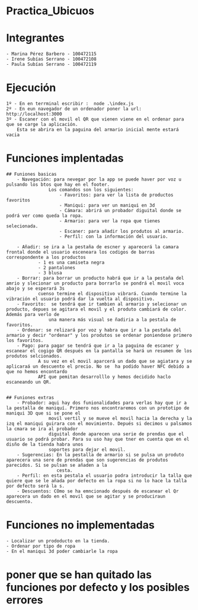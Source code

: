 # Practica_Ubicuos

# Integrantes
    - Marina Pérez Barbero - 100472115
    - Irene Subías Serrano - 100472108 
    - Paula Subías Serrano - 100472119


# Ejecución 
    1º - En en terrminal escribir :  node .\index.js
    2º - En eun navegador de un ordenador poner la url: http://localhost:3000
    3º - Escaner con el movil el QR que vienen viene en el ordenar para que se carge la aplicación. 
        Esta se abrira en la paguina del armario inicial mente estará vacia

# Funciones implentadas

    ## Funiones basicas 
        - Navegación: para nevegar por la app se puede haver por voz u pulsando los btos que hay en el footer. 
                    Los comandos son los siguientes:
                        - Favoritos: para ver la lista de productos favoritos
                        - Maniqui: para ver un maniqui en 3d
                        - Cámara: abrirá un probador diguital donde se podrá ver como queda la ropa.
                        - Armario: para ver la ropa que tienes selecionada.
                        - Escaner: para añadir los produtos al armario.
                        - Perfil: con la información del usuario.
                        
        - Añadir: se ira a la pestaña de escner y aparecerá la camara frontal donde el usuario esceneara los codigos de barras correspondente a los productos 
                - 1 es una camiseta negra 
                - 2 pantalones
                - 3 blusa
        - Borrar: para borrar un producto habrá que ir a la pestaña del amrio y slecionar un producto para borrarlo se pondrá el movil voca abajo y se esperará 3s
                cuenso termine el dispositivo vibrará. Cuando termine la vibración el usuario podrá dar la vuelta al dispositivo.
        - Favorito:  se tendrá que ir tambien al armario y selecionar un producto, depues se agitara el movil y el produto cambiará de color. Además para verlo de 
                    una manera más visual se ñadiria a la pestala de favoritos.
        - Ordenar: se relizará por voz y habra que ir a la pestaña del armario y decir "ordenar" y los produtos se ordenar poniendose primero los favoritos. 
        - Pago: para pagar se tendrá que ir a la paguina de escaner y escanear el cogigo QR después en la pantalla se hará un resumen de los produtos selcionados. 
                A su vez en el movil aparcerá un dado que se agiatara y se aplicaraá un descuento el precio. No se  ha podido haver NFC debido a que no hemos encontardo
                API que pemitan desarrolllo y hemos decidido haclo escaneando un QR.
    

    ## Funiones extras
        - Probador: aqui hay dos funionalidades para verlas hay que ir a la pestalla de maniquí. Primero nos encontraremos con un prototipo de maniqui 3D que si se pone el 
                    movil vertil y se mueve el movil hacia la derecha y la izq el maniqui guirara con el movimiento. Depués si decimos u palsamos la cmara se ira al probador 
                    diguital donde aparecen una serie de prendas que el usuario se podrá probar. Para su uso hay que tner en cuenta que en el disño de la tienda habra unos 
                    soportes para dejar el movil.
        - Sugerencias: En la pestalla de armario si se pulsa un produto aparecera una sere de prendas que son sugerencias de produtos parecidos. Si se pulsan se añaden a la
                       cesta.
        - Perfil: en esta pestala el usuario podra introducir la talla que quiere que se le añada por defecto en la ropa si no lo hace la talla por defecto será la s.
        - Descuentos: COmo se ha emncionado después de escanear el Qr aparecera un dado en el movil que se agitar y se produciraun descuento.



# Funciones no implementadas
    - Localizar un prododucto en la tienda.
    - Ordenar por tipo de ropa
    - En el maniqui 3d poder cambiarle la ropa



# poner que se han quitado las funciones por defecto y los posibles errores